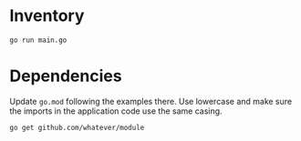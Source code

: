 # Inventory

```
go run main.go
```

# Dependencies

Update `go.mod` following the examples there. Use lowercase and make sure the imports in the application code use the same casing.

```
go get github.com/whatever/module
```
